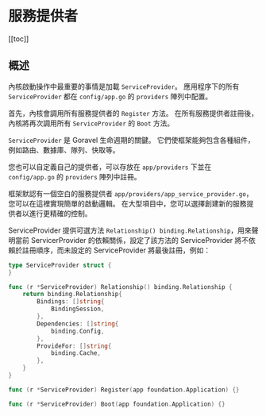 # 服務提供者

[[toc]]

## 概述

內核啟動操作中最重要的事情是加載 `ServiceProvider`。 應用程序下的所有 `ServiceProvider` 都在 `config/app.go` 的 `providers` 陣列中配置。

首先，內核會調用所有服務提供者的 `Register` 方法。 在所有服務提供者註冊後，內核將再次調用所有 `ServiceProvider` 的 `Boot` 方法。

`ServiceProvider` 是 Goravel 生命週期的關鍵。 它們使框架能夠包含各種組件，例如路由、數據庫、隊列、快取等。

您也可以自定義自己的提供者，可以存放在 `app/providers` 下並在 `config/app.go` 的 `providers` 陣列中註冊。

框架默認有一個空白的服務提供者 `app/providers/app_service_provider.go`，您可以在這裡實現簡單的啟動邏輯。 在大型項目中，您可以選擇創建新的服務提供者以進行更精確的控制。

ServiceProvider 提供可選方法 `Relationship() binding.Relationship`，用來聲明當前 ServicerProvider 的依賴關係，設定了該方法的 ServiceProvider 將不依賴於註冊順序，而未設定的 ServiceProvider 將最後註冊，例如：

```go
type ServiceProvider struct {
}

func (r *ServiceProvider) Relationship() binding.Relationship {
	return binding.Relationship{
		Bindings: []string{
			BindingSession,
		},
		Dependencies: []string{
			binding.Config,
		},
		ProvideFor: []string{
			binding.Cache,
		},
	}
}

func (r *ServiceProvider) Register(app foundation.Application) {}

func (r *ServiceProvider) Boot(app foundation.Application) {}
```

